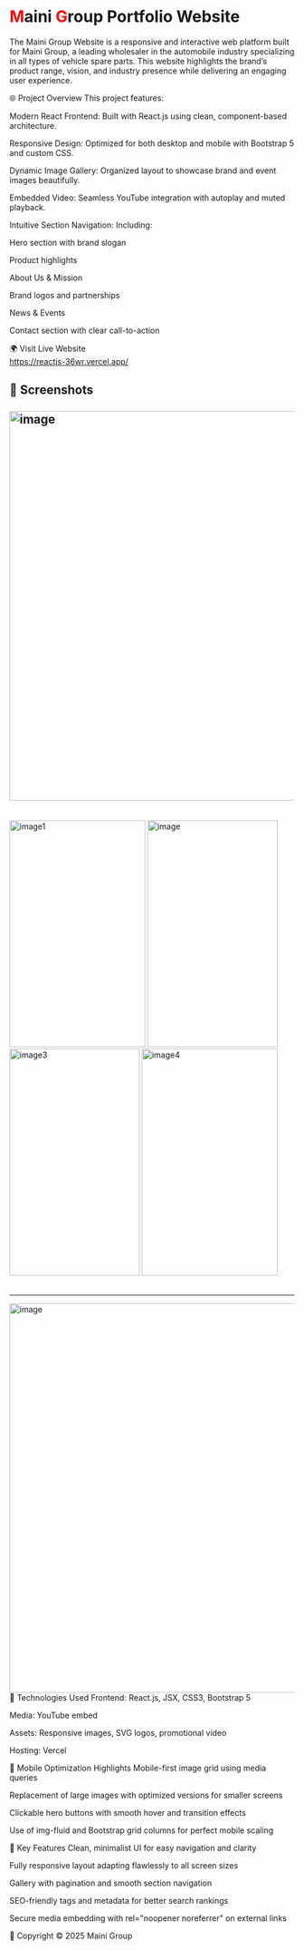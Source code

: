 # <span style="color:red;">M</span>aini <span style="color:red;">G</span>roup Portfolio Website
The Maini Group Website is a responsive and interactive web platform built for Maini Group, a leading wholesaler in the automobile industry specializing in all types of vehicle spare parts. This website highlights the brand’s product range, vision, and industry presence while delivering an engaging user experience.

🌐 Project Overview
This project features:

Modern React Frontend: Built with React.js using clean, component-based architecture.

Responsive Design: Optimized for both desktop and mobile with Bootstrap 5 and custom CSS.

Dynamic Image Gallery: Organized layout to showcase brand and event images beautifully.

Embedded Video: Seamless YouTube integration with autoplay and muted playback.

Intuitive Section Navigation: Including:

Hero section with brand slogan

Product highlights

About Us & Mission

Brand logos and partnerships

News & Events

Contact section with clear call-to-action

🌍 Visit Live Website<br>
https://reactjs-36wr.vercel.app/

📸 Screenshots<br><br>
<img width="1366" height="687" alt="image" src="https://github.com/user-attachments/assets/0143f868-4f0f-4ebf-b465-20698de0d7aa" />
----------------------------------------------------------------------------------------------------------------------------------

<br/>

<div>
  <img width="240" height="400" alt="image1" src="https://github.com/user-attachments/assets/a277a3ef-439a-4c32-bec8-0cfb1ac0dc0b" />
  <img width="230" height="400" alt="image" src="https://github.com/user-attachments/assets/c53bfdb1-345c-49dd-bb42-34db75e4c7dc" />
  <img width="230" height="400" alt="image3" src="https://github.com/user-attachments/assets/76bada03-ac54-4f3a-841b-d52b0d240934" />
  <img width="240" height="400" alt="image4" src="https://github.com/user-attachments/assets/13dcb702-39d7-4d59-b548-eff33ff94070" />
</div>

<br>

----------------------------------------------------------------------------------------------------------------------------------
<img width="1363" height="687" alt="image" src="https://github.com/user-attachments/assets/04d9cfa6-8719-42a1-a4dd-0041b91cb466" />
<br>
📁 Technologies Used
Frontend: React.js, JSX, CSS3, Bootstrap 5

Media: YouTube embed

Assets: Responsive images, SVG logos, promotional video

Hosting: Vercel

📱 Mobile Optimization Highlights
Mobile-first image grid using media queries

Replacement of large images with optimized versions for smaller screens

Clickable hero buttons with smooth hover and transition effects

Use of img-fluid and Bootstrap grid columns for perfect mobile scaling

🧩 Key Features
Clean, minimalist UI for easy navigation and clarity

Fully responsive layout adapting flawlessly to all screen sizes

Gallery with pagination and smooth section navigation

SEO-friendly tags and metadata for better search rankings

Secure media embedding with rel="noopener noreferrer" on external links

📄 Copyright
© 2025 Maini Group
